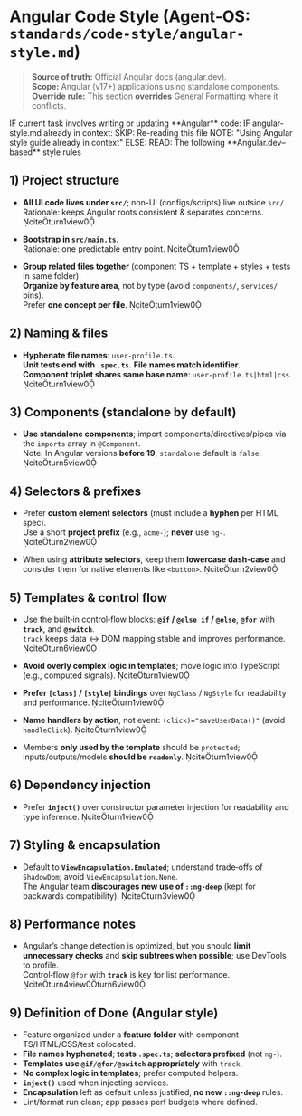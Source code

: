# Angular Code Style (Agent‑OS: `standards/code-style/angular-style.md`)

> **Source of truth:** Official Angular docs (angular.dev).  
> **Scope:** Angular (v17+) applications using standalone components.  
> **Override rule:** This section **overrides** General Formatting where it conflicts.

<conditional-block task-condition="angular" context-check="angular-style">
IF current task involves writing or updating **Angular** code:
  IF angular-style.md already in context:
    SKIP: Re-reading this file
    NOTE: "Using Angular style guide already in context"
  ELSE:
    READ: The following **Angular.dev–based** style rules

## 1) Project structure

- **All UI code lives under `src/`**; non-UI (configs/scripts) live outside `src/`.  
  Rationale: keeps Angular roots consistent & separates concerns. citeturn1view0

- **Bootstrap in `src/main.ts`**.  
  Rationale: one predictable entry point. citeturn1view0

- **Group related files together** (component TS + template + styles + tests in same folder).  
  **Organize by feature area**, not by type (avoid `components/`, `services/` bins).  
  Prefer **one concept per file**. citeturn1view0

## 2) Naming & files

- **Hyphenate file names**: `user-profile.ts`.  
  **Unit tests end with `.spec.ts`**. **File names match identifier**.  
  **Component triplet shares same base name**: `user-profile.ts|html|css`. citeturn1view0

## 3) Components (standalone by default)

- **Use standalone components**; import components/directives/pipes via the `imports` array in `@Component`.  
  Note: In Angular versions **before 19**, `standalone` default is `false`. citeturn5view0

## 4) Selectors & prefixes

- Prefer **custom element selectors** (must include a **hyphen** per HTML spec).  
  Use a short **project prefix** (e.g., `acme-`); **never** use `ng-`. citeturn2view0

- When using **attribute selectors**, keep them **lowercase dash‑case** and consider them for native elements like `<button>`. citeturn2view0

## 5) Templates & control flow

- Use the built‑in control‑flow blocks: **`@if` / `@else if` / `@else`**, **`@for`** with **`track`**, and **`@switch`**.  
  `track` keeps data ↔ DOM mapping stable and improves performance. citeturn6view0

- **Avoid overly complex logic in templates**; move logic into TypeScript (e.g., computed signals). citeturn1view0

- **Prefer `[class]` / `[style]` bindings** over `NgClass` / `NgStyle` for readability and performance. citeturn1view0

- **Name handlers by action**, not event: `(click)="saveUserData()"` (avoid `handleClick`). citeturn1view0

- Members **only used by the template** should be `protected`; inputs/outputs/models **should be `readonly`**. citeturn1view0

## 6) Dependency injection

- Prefer **`inject()`** over constructor parameter injection for readability and type inference. citeturn1view0

## 7) Styling & encapsulation

- Default to **`ViewEncapsulation.Emulated`**; understand trade‑offs of `ShadowDom`; avoid `ViewEncapsulation.None`.  
  The Angular team **discourages new use of `::ng-deep`** (kept for backwards compatibility). citeturn3view0

## 8) Performance notes

- Angular’s change detection is optimized, but you should **limit unnecessary checks** and **skip subtrees when possible**; use DevTools to profile.  
  Control‑flow `@for` with **`track`** is key for list performance. citeturn4view0turn6view0

## 9) Definition of Done (Angular style)

- Feature organized under a **feature folder** with component TS/HTML/CSS/test colocated.  
- **File names hyphenated**; **tests `.spec.ts`**; **selectors prefixed** (not `ng-`).  
- **Templates use `@if/@for/@switch` appropriately** with `track`.  
- **No complex logic in templates**; prefer computed helpers.  
- **`inject()`** used when injecting services.  
- **Encapsulation** left as default unless justified; **no new `::ng-deep`** rules.  
- Lint/format run clean; app passes perf budgets where defined.

</conditional-block>
